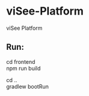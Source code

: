 # viSee-Platform
viSee Platform

## Run:  
cd frontend  
npm run build  

cd ..  
gradlew bootRun  
